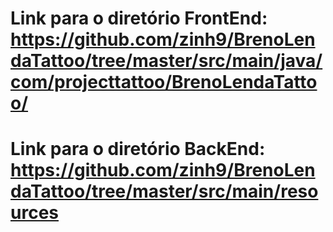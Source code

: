 # Link para o diretório FrontEnd: https://github.com/zinh9/BrenoLendaTattoo/tree/master/src/main/java/com/projecttattoo/BrenoLendaTattoo/ 
# Link para o diretório BackEnd: https://github.com/zinh9/BrenoLendaTattoo/tree/master/src/main/resources 
